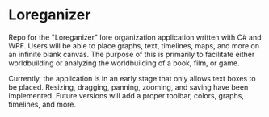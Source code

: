 # Loreganizer
Repo for the "Loreganizer" lore organization application written with C# and WPF.
Users will be able to place graphs, text, timelines, maps, and more on an infinite blank canvas.
The purpose of this is primarily to facilitate either worldbuilding or analyzing the worldbuilding of a book, film, or game.

Currently, the application is in an early stage that only allows text boxes to be placed. Resizing, dragging, panning, zooming, and saving have been implemented.
Future versions will add a proper toolbar, colors, graphs, timelines, and more.
